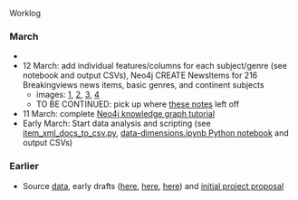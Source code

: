Worklog

### March
 - 
 - 12 March: add individual features/columns for each subject/genre (see notebook and output CSVs), Neo4j CREATE NewsItems for 216 Breakingviews news items, basic genres, and continent subjects
      - images: [1](https://drive.google.com/file/d/1LeIy60x17guQbfFBS0EhznmPR-d00SZ9/view?usp=sharing), [2](https://drive.google.com/file/d/1pKNjCCksnJ522UOInAD3iQtURSP7MTy5/view?usp=sharing), [3](https://drive.google.com/file/d/1gMdv4bqjJb77qelHnmUOz4FDfIor4h3C/view?usp=sharing), [4](https://drive.google.com/file/d/1z5UlOC5Y_JatiUtmWGN70grOArDzeapI/view?usp=sharing)
      - TO BE CONTINUED: pick up where [these notes](https://github.com/heychrisek/msc-data-science-project/blob/main/notes-to-self/2021-03-12-project-title-and-diagram.txt) left off
 - 11 March: complete [Neo4j knowledge graph tutorial](https://neo4j.com/developer/graph-data-science/build-knowledge-graph-nlp-ontologies/)
 - Early March: Start data analysis and scripting (see [item_xml_docs_to_csv.py](https://github.com/heychrisek/msc-data-science-project/blob/main/scripts/item_xml_docs_to_csv.py), [data-dimensions.ipynb Python notebook](https://github.com/heychrisek/msc-data-science-project/blob/main/data-dimensions.ipynb) and output CSVs)


### Earlier
 - Source [data](https://aws.amazon.com/marketplace/pp/Reuters-News-Archive-30-Days/prodview-qwmkdffmmjesa), early drafts ([here](https://docs.google.com/document/d/1-Ltw4ZjXQVwPCVux86JSdNDtQngP33QWRi5KTal2QUg/edit?usp=sharing), [here](https://docs.google.com/document/d/1viAyGsHNJJKXqgL_oeUCmmGzPOB0lZLolx-1lRwc3ZE/edit?usp=sharing), [here](https://docs.google.com/document/d/1AIcdu5ZSYt-s7Xytc7WMUEsNNxGkWzT-t5vpIbpLxV4/edit?usp=sharing)) and [initial project proposal](https://drive.google.com/file/d/1sfsfyxlBT35WbQ6Vuz7Expz3fEhNqH-M/view?usp=sharing)